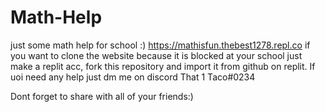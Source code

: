 # Math-Help
just some math help for school :)
https://mathisfun.thebest1278.repl.co
if you want to clone the website because it is blocked at your school just make a replit acc, fork this repository and import it from github on replit. If uoi need any help just dm me on discord
That 1 Taco#0234





Dont forget to share with all of your friends:)
